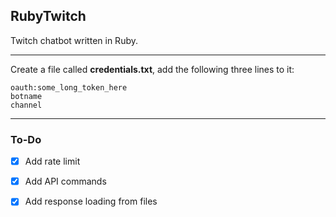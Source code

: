 ## RubyTwitch

Twitch chatbot written in Ruby.

---

Create a file called **credentials.txt**, add the following three lines to it:

```
oauth:some_long_token_here
botname
channel
```

---

### To-Do

- [x] Add rate limit

- [x] Add API commands

- [x] Add response loading from files
